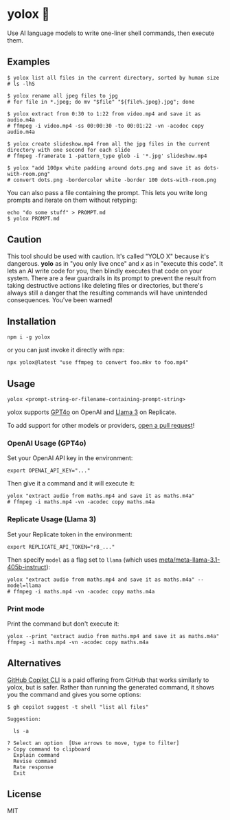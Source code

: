 # yolox 🤞

Use AI language models to write one-liner shell commands, then execute them. 

## Examples

```
$ yolox list all files in the current directory, sorted by human size
# ls -lhS
```

```
$ yolox rename all jpeg files to jpg
# for file in *.jpeg; do mv "$file" "${file%.jpeg}.jpg"; done
```

```
$ yolox extract from 0:30 to 1:22 from video.mp4 and save it as audio.m4a
# ffmpeg -i video.mp4 -ss 00:00:30 -to 00:01:22 -vn -acodec copy audio.m4a
```

```
$ yolox create slideshow.mp4 from all the jpg files in the current directory with one second for each slide
# ffmpeg -framerate 1 -pattern_type glob -i '*.jpg' slideshow.mp4
```

```
$ yolox "add 100px white padding around dots.png and save it as dots-with-room.png"
# convert dots.png -bordercolor white -border 100 dots-with-room.png
```

You can also pass a file containing the prompt. This lets you write long prompts and iterate on them without retyping:

```
echo "do some stuff" > PROMPT.md
$ yolox PROMPT.md
```

## Caution

This tool should be used with caution. It's called "YOLO X" because it's dangerous. **yolo** as in "you only live once" and *x* as in "execute this code". It lets an AI write code for you, then blindly executes that code on your system. There are a few guardrails in its prompt to prevent the result from taking destructive actions like deleting files or directories, but there's always still a danger that the resulting commands will have unintended consequences. You've been warned!

## Installation

```console
npm i -g yolox
```

or you can just invoke it directly with npx:

```console
npx yolox@latest "use ffmpeg to convert foo.mkv to foo.mp4"
```

## Usage

```
yolox <prompt-string-or-filename-containing-prompt-string>
```

yolox supports [GPT4o](https://openai.com/index/hello-gpt-4o/) on OpenAI and [Llama 3](https://replicate.com/meta/meta-llama-3-70b-instruct) on Replicate.

To add support for other models or providers, [open a pull request](https://github.com/zeke/yolox/issues)!

### OpenAI Usage (GPT4o)

Set your OpenAI API key in the environment:

```console
export OPENAI_API_KEY="..."
```

Then give it a command and it will execute it:

```
yolox "extract audio from maths.mp4 and save it as maths.m4a"
# ffmpeg -i maths.mp4 -vn -acodec copy maths.m4a
```

### Replicate Usage (Llama 3)

Set your Replicate token in the environment:

```console
export REPLICATE_API_TOKEN="r8_..."
```

Then specify `model` as a flag set to `llama` (which uses [meta/meta-llama-3.1-405b-instruct](https://replicate.com/meta/meta-llama-3.1-405b-instruct)):

```
yolox "extract audio from maths.mp4 and save it as maths.m4a" --model=llama
# ffmpeg -i maths.mp4 -vn -acodec copy maths.m4a
```

### Print mode

Print the command but don't execute it:

```console
yolox --print "extract audio from maths.mp4 and save it as maths.m4a"
ffmpeg -i maths.mp4 -vn -acodec copy maths.m4a
```

## Alternatives

[GitHub Copilot CLI](https://docs.github.com/en/copilot/github-copilot-in-the-cli/using-github-copilot-in-the-cli) is a paid offering from GitHub that works similarly to yolox, but is safer. Rather than running the generated command, it shows you the command and gives you some options:

```
$ gh copilot suggest -t shell "list all files"

Suggestion:

  ls -a

? Select an option  [Use arrows to move, type to filter]
> Copy command to clipboard
  Explain command
  Revise command
  Rate response
  Exit
```

## License

MIT
